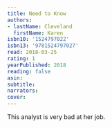 ```yaml
---
title: Need to Know
authors:
- lastName: Cleveland
  firstName: Karen
isbn10: '1524797022'
isbn13: '9781524797027'
read: 2018-03-25
rating: 1
yearPublished: 2018
reading: false
asin:
subtitle:
narrators:
cover:
---
```

This analyst is very bad at her job.